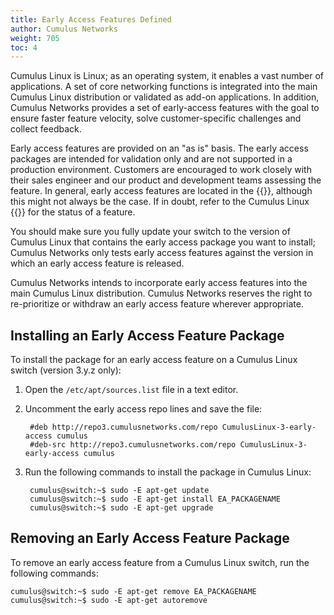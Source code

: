```yaml
---
title: Early Access Features Defined
author: Cumulus Networks
weight: 705
toc: 4
---
```


Cumulus Linux is Linux; as an operating system, it enables a vast number of applications. A set of core networking functions is integrated into the main Cumulus Linux distribution or validated as add-on applications. In addition, Cumulus Networks provides a set of early-access features with the goal to ensure faster feature velocity, solve customer-specific challenges and collect feedback.  
  
Early access features are provided on an "as is" basis. The early access packages are intended for validation only and are not supported in a production environment. Customers are encouraged to work closely with their sales engineer and our product and development teams assessing the feature. In general, early access features are located in the {{<link url="Cumulus-Networks-Repositories-Organization-and-Support-Levels" text="early-access repository">}}, although this might not always be the case. If in doubt, refer to the Cumulus Linux {{<exlink url="https://docs.cumulusnetworks.com/cumulus-linux/Whats-New/rn/" text="release notes">}} for the status of a feature.

You should make sure you fully update your switch to the version of Cumulus Linux that contains the early access package you want to install; Cumulus Networks only tests early access features against the version in which an early access feature is released.  
  
Cumulus Networks intends to incorporate early access features into the main Cumulus Linux distribution. Cumulus Networks reserves the right to re-prioritize or withdraw an early access feature wherever appropriate.

## Installing an Early Access Feature Package

To install the package for an early access feature on a Cumulus Linux switch (version 3.y.z only):

1. Open the `/etc/apt/sources.list` file in a text editor.

2. Uncomment the early access repo lines and save the file:

        #deb http://repo3.cumulusnetworks.com/repo CumulusLinux-3-early-access cumulus
        #deb-src http://repo3.cumulusnetworks.com/repo CumulusLinux-3-early-access cumulus

3. Run the following commands to install the package in Cumulus Linux:

        cumulus@switch:~$ sudo -E apt-get update
        cumulus@switch:~$ sudo -E apt-get install EA_PACKAGENAME
        cumulus@switch:~$ sudo -E apt-get upgrade

## Removing an Early Access Feature Package

To remove an early access feature from a Cumulus Linux switch, run the following commands:

    cumulus@switch:~$ sudo -E apt-get remove EA_PACKAGENAME
    cumulus@switch:~$ sudo -E apt-get autoremove
